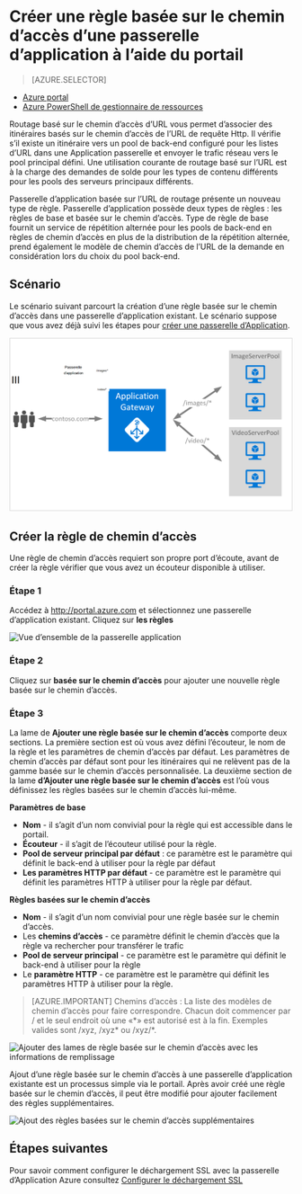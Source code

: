 <properties
   pageTitle="Créer une règle basée sur le chemin d’accès d’une passerelle d’application via le portail | Microsoft Azure"
   description="Apprenez à créer une règle basée sur le chemin d’accès d’une passerelle d’application à l’aide du portail"
   services="application-gateway"
   documentationCenter="na"
   authors="georgewallace"
   manager="carmonm"
   editor=""
   tags="azure-resource-manager"
/>
<tags  
   ms.service="application-gateway"
   ms.devlang="na"
   ms.topic="article"
   ms.tgt_pltfrm="na"
   ms.workload="infrastructure-services"
   ms.date="10/25/2016"
   ms.author="gwallace" />

# <a name="create-a-path-based-rule-for-an-application-gateway-by-using-the-portal"></a>Créer une règle basée sur le chemin d’accès d’une passerelle d’application à l’aide du portail

> [AZURE.SELECTOR]
- [Azure portal](application-gateway-create-url-route-portal.md)
- [Azure PowerShell de gestionnaire de ressources](application-gateway-create-url-route-arm-ps.md)

Routage basé sur le chemin d’accès d’URL vous permet d’associer des itinéraires basés sur le chemin d’accès de l’URL de requête Http. Il vérifie s’il existe un itinéraire vers un pool de back-end configuré pour les listes d’URL dans une Application passerelle et envoyer le trafic réseau vers le pool principal défini. Une utilisation courante de routage basé sur l’URL est à la charge des demandes de solde pour les types de contenu différents pour les pools des serveurs principaux différents.

Passerelle d’application basée sur l’URL de routage présente un nouveau type de règle. Passerelle d’application possède deux types de règles : les règles de base et basée sur le chemin d’accès. Type de règle de base fournit un service de répétition alternée pour les pools de back-end en règles de chemin d’accès en plus de la distribution de la répétition alternée, prend également le modèle de chemin d’accès de l’URL de la demande en considération lors du choix du pool back-end.

## <a name="scenario"></a>Scénario

Le scénario suivant parcourt la création d’une règle basée sur le chemin d’accès dans une passerelle d’application existant.
Le scénario suppose que vous avez déjà suivi les étapes pour [créer une passerelle d’Application](application-gateway-create-gateway-portal.md).

![itinéraire de l’URL][scenario]

## <a name="createrule"></a>Créer la règle de chemin d’accès

Une règle de chemin d’accès requiert son propre port d’écoute, avant de créer la règle vérifier que vous avez un écouteur disponible à utiliser.

### <a name="step-1"></a>Étape 1

Accédez à http://portal.azure.com et sélectionnez une passerelle d’application existant. Cliquez sur **les règles**

![Vue d’ensemble de la passerelle application][1]

### <a name="step-2"></a>Étape 2

Cliquez sur **basée sur le chemin d’accès** pour ajouter une nouvelle règle basée sur le chemin d’accès.

### <a name="step-3"></a>Étape 3

La lame de **Ajouter une règle basée sur le chemin d’accès** comporte deux sections. La première section est où vous avez défini l’écouteur, le nom de la règle et les paramètres de chemin d’accès par défaut. Les paramètres de chemin d’accès par défaut sont pour les itinéraires qui ne relèvent pas de la gamme basée sur le chemin d’accès personnalisée. La deuxième section de la lame **d’Ajouter une règle basée sur le chemin d’accès** est l’où vous définissez les règles basées sur le chemin d’accès lui-même.

**Paramètres de base**

- **Nom** - il s’agit d’un nom convivial pour la règle qui est accessible dans le portail.
- **Écouteur** - il s’agit de l’écouteur utilisé pour la règle.
- **Pool de serveur principal par défaut** : ce paramètre est le paramètre qui définit le back-end à utiliser pour la règle par défaut
- **Les paramètres HTTP par défaut** - ce paramètre est le paramètre qui définit les paramètres HTTP à utiliser pour la règle par défaut.

**Règles basées sur le chemin d’accès**

- **Nom** - il s’agit d’un nom convivial pour une règle basée sur le chemin d’accès.
- Les **chemins d’accès** - ce paramètre définit le chemin d’accès que la règle va rechercher pour transférer le trafic
- **Pool de serveur principal** - ce paramètre est le paramètre qui définit le back-end à utiliser pour la règle
- Le **paramètre HTTP** - ce paramètre est le paramètre qui définit les paramètres HTTP à utiliser pour la règle.

>[AZURE.IMPORTANT] Chemins d’accès : La liste des modèles de chemin d’accès pour faire correspondre. Chacun doit commencer par / et le seul endroit où une «\*» est autorisé est à la fin. Exemples valides sont /xyz, /xyz* ou /xyz/*.  

![Ajouter des lames de règle basée sur le chemin d’accès avec les informations de remplissage][2]

Ajout d’une règle basée sur le chemin d’accès à une passerelle d’application existante est un processus simple via le portail. Après avoir créé une règle basée sur le chemin d’accès, il peut être modifié pour ajouter facilement des règles supplémentaires. 

![Ajout des règles basées sur le chemin d’accès supplémentaires][3]

## <a name="next-steps"></a>Étapes suivantes

Pour savoir comment configurer le déchargement SSL avec la passerelle d’Application Azure consultez [Configurer le déchargement SSL](application-gateway-ssl-portal.md)

[1]: ./media/application-gateway-create-url-route-portal/figure1.png
[2]: ./media/application-gateway-create-url-route-portal/figure2.png
[3]: ./media/application-gateway-create-url-route-portal/figure3.png
[scenario]: ./media/application-gateway-create-url-route-portal/scenario.png